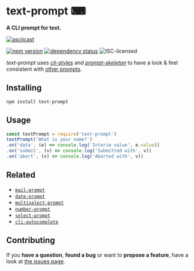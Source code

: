 # text-prompt ⌨

**A CLI prompt for text.**

[![asciicast](https://asciinema.org/a/41554.png)](https://asciinema.org/a/41554)

[![npm version](https://img.shields.io/npm/v/text-prompt.svg)](https://www.npmjs.com/package/text-prompt)
[![dependency status](https://img.shields.io/david/derhuerst/text-prompt.svg)](https://david-dm.org/derhuerst/text-prompt)
![ISC-licensed](https://img.shields.io/github/license/derhuerst/text-prompt.svg)

*text-prompt* uses [*cli-styles*](https://github.com/derhuerst/cli-styles) and [*prompt-skeleton*](https://github.com/derhuerst/prompt-skeleton) to have a look & feel consistent with [other prompts](https://github.com/derhuerst/prompt-skeleton#prompts-using-prompt-skeleton).


## Installing

```shell
npm install text-prompt
```


## Usage

```javascript
const textPrompt = require('text-prompt')
textPrompt('What is your name?')
.on('data', (e) => console.log('Interim value', e.value))
.on('submit', (v) => console.log('Submitted with', v))
.on('abort', (v) => console.log('Aborted with', v))
```


## Related

- [`mail-prompt`](https://github.com/derhuerst/mail-prompt)
- [`date-prompt`](https://github.com/derhuerst/date-prompt)
- [`multiselect-prompt`](https://github.com/derhuerst/multiselect-prompt)
- [`number-prompt`](https://github.com/derhuerst/number-prompt)
- [`select-prompt`](https://github.com/derhuerst/select-prompt)
- [`cli-autocomplete`](https://github.com/derhuerst/cli-autocomplete)


## Contributing

If you **have a question**, **found a bug** or want to **propose a feature**, have a look at [the issues page](https://github.com/derhuerst/text-prompt/issues).
